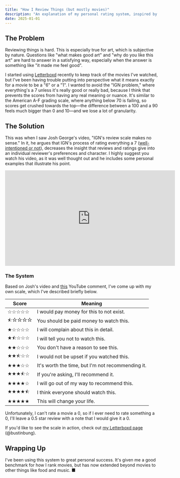 ```yaml
---
title: "How I Review Things (but mostly movies)"
description: "An explanation of my personal rating system, inspired by Josh George."
date: 2025-01-01
---
```

## The Problem

Reviewing things is hard. This is especially true for art, which is subjective by nature. Questions like "what makes good art" and "why do you like this art" are hard to answer in a satisfying way, especially when the answer is something like "it made me feel good".

I started using [Letterboxd](https://letterboxd.com) recently to keep track of the movies I've watched, but I've been having trouble putting into perspective what it means exactly for a movie to be a "6" or a "1". I wanted to avoid the "IGN problem," where everything's a 7 unless it's really good or really bad, because I think that prevents the scores from having any real meaning or nuance. It's similar to the American A-F grading scale, where anything below 70 is failing, so scores get crushed towards the top—the difference between a 100 and a 90 feels much bigger than 0 and 10—and we lose a lot of granularity.

## The Solution

This was when I saw Josh George's video, "IGN's review scale makes no sense." In it, he argues that IGN's process of rating everything a 7 ([well-intentioned or not](https://www.ign.com/articles/another-7-ign-why-so-many-games-score-7-and-above)), decreases the insight that reviews and ratings give into an individual reviewer's preferences and character. I highly suggest you watch his video, as it was well thought out and he includes some personal examples that illustrate his point.

<iframe width="560" height="315" src="https://www.youtube.com/embed/s0h_1uvqi5E?si=tVVBaFb4zisMFRFQ" title="YouTube video player" frameborder="0" allow="accelerometer; autoplay; clipboard-write; encrypted-media; gyroscope; picture-in-picture; web-share" referrerpolicy="strict-origin-when-cross-origin" allowfullscreen></iframe>

### The System

Based on Josh's video and [this](https://www.youtube.com/watch?v=s0h_1uvqi5E&lc=Ugx9bNiDf_lhB7MxcLZ4AaABAg) YouTube comment, I've come up with my own scale, which I've described briefly below.

| Score | Meaning |
| ----- | ------- |
| ☆☆☆☆☆ | I would pay money for this to not exist. |
| ⯪☆☆☆☆ | You should be paid money to watch this. |
| ★☆☆☆☆ | I will complain about this in detail. |
| ★⯪☆☆☆ | I will tell you not to watch this. |
| ★★☆☆☆ | You don't have a reason to see this. |
| ★★⯪☆☆ | I would not be upset if you watched this. |
| ★★★☆☆ | It's worth the time, but I'm not recommending it. |
| ★★★⯪☆ | If you're asking, I'll recommend it. |
| ★★★★☆ | I will go out of my way to recommend this. |
| ★★★★⯪ | I think everyone should watch this. |
| ★★★★★ | This will change your life. |

Unfortunately, I can't rate a movie a 0, so if I ever need to rate something a 0, I'll leave a 0.5 star review with a note that I would give it a 0.

If you'd like to see the scale in action, check out [my Letterboxd page](https://letterboxd.com/bustinbung/) (@bustinbung).

## Wrapping Up

I've been using this system to great personal success. It's given me a good benchmark for how I rank movies, but has now extended beyond movies to other things like food and music. ■

<style>
    /* This sucks, I know. */
    table tbody tr :first-child {
        font-family: "Noto Sans Symbols 2";
    }
</style>
